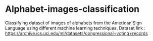# Alphabet-images-classification
Classifying dataset of images of alphabets from the American Sign Language using different machine learning techniques.
Dataset link : https://archive.ics.uci.edu/ml/datasets/congressional+voting+records
